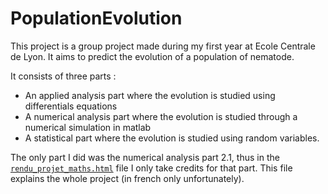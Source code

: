 # PopulationEvolution

This project is a group project made during my first year at Ecole Centrale de Lyon.
It aims to predict the evolution of a population of nematode.

It consists of three parts : 
- An applied analysis part where the evolution is studied using differentials equations
- A numerical analysis part where the evolution is studied through a numerical simulation in matlab
- A statistical part where the evolution is studied using random variables.

The only part I did was the numerical analysis part 2.1, thus in the [`rendu_projet_maths.html`](rendu_projet_maths.html) file I only take credits for that part. This file explains the whole project (in french only unfortunately).